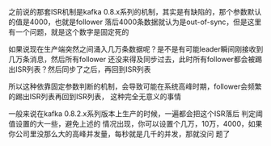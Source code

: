 
之前说的那套ISR机制是kafka 0.8.x系列的机制，其实是有缺陷的，那个参数默认的值是4000，也就是follower
落后4000条数据就认为是out-of-sync，但是这里有一个问题，就是这个数字是固定死的

如果说现在生产端突然之间涌入几万条数据呢？是不是有可能leader瞬间刚接收到几万条消息，然后所有follower
还没来得及同步过去，此时所有follower都会被踢出ISR列表？然后同步了之后，再回到ISR列表

所以这种依靠固定参数判断的机制，会导致可能在系统高峰时期，follower会频繁的踢出ISR列表再回到ISR列表，
这种完全无意义的事情

一般来说在kafka  0.8.2.x系列版本上生产的时候，一遍都会把这个ISR落后 判定阈值设置的大一些，避免上述的
情况出现，你可以设置个几万，10万，4000，如果你公司里没那么大的高峰并发量，每秒就是几千的并发，那就没问
题了


